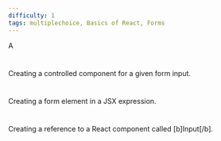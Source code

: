 ```yaml
---
difficulty: 1
tags: multiplechoice, Basics of React, Forms
---
```


A

#

Creating a controlled component for a given form input.

#

Creating a form element in a JSX expression.

#

Creating a reference to a React component called [b]Input[/b].

